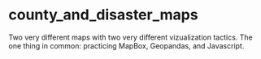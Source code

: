 # county_and_disaster_maps
 Two very different maps with two very different vizualization tactics. The one thing in common: practicing MapBox, Geopandas, and Javascript.
